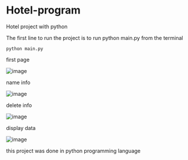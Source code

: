 # Hotel-program

Hotel project with python

The first line to run the project is to run python main.py from the terminal

```python main.py```

first page

![image](https://github.com/user-attachments/assets/4cbcee3a-f094-4114-b60b-9af539f84181)

name info

![image](https://github.com/user-attachments/assets/a02e4d08-1953-4985-b6d0-88c50c0cc7b2)

delete info

![image](https://github.com/user-attachments/assets/57b63abc-f983-4096-bcf2-372c57b4828c)

display data

![image](https://github.com/user-attachments/assets/14a1e545-f9b3-4a31-84be-e800d096ce41)

this project was done in python programming language




